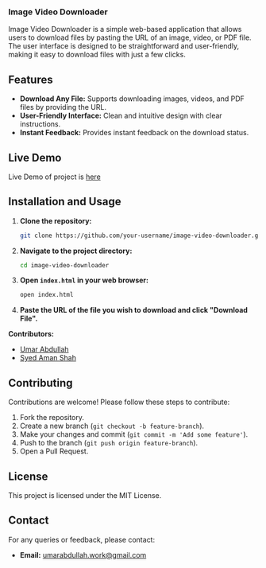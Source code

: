 ### Image Video Downloader

Image Video Downloader is a simple web-based application that allows users to download files by pasting the URL of an image, video, or PDF file. The user interface is designed to be straightforward and user-friendly, making it easy to download files with just a few clicks.

## Features

- **Download Any File:** Supports downloading images, videos, and PDF files by providing the URL.
- **User-Friendly Interface:** Clean and intuitive design with clear instructions.
- **Instant Feedback:** Provides instant feedback on the download status.

## Live Demo
Live Demo of project is [here](#)

## Installation and Usage

1. **Clone the repository:**
   ```sh
   git clone https://github.com/your-username/image-video-downloader.git
   ```

2. **Navigate to the project directory:**
   ```sh
   cd image-video-downloader
   ```

3. **Open `index.html` in your web browser:**
   ```sh
   open index.html
   ```

4. **Paste the URL of the file you wish to download and click "Download File".**

**Contributors:**
- [Umar Abdullah](<https://github.com/umarabdullah-991>)
- [Syed Aman Shah](<https://github.com/amanxsyed>)


## Contributing
Contributions are welcome! Please follow these steps to contribute:

1. Fork the repository.
2. Create a new branch (`git checkout -b feature-branch`).
3. Make your changes and commit (`git commit -m 'Add some feature'`).
4. Push to the branch (`git push origin feature-branch`).
5. Open a Pull Request.

## License
This project is licensed under the MIT License.

## Contact
For any queries or feedback, please contact:
- **Email:** [umarabdullah.work@gmail.com](mailto:umarabdullah.work@gmail.com) 
